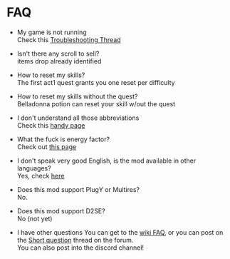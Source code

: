 # FAQ

- My game is not running  
Check this [Troubleshooting Thread](https://forum.median-xl.com/viewtopic.php?f=42&t=22704&hilit=troubleshooting)

- Isn't there any scroll to sell?  
items drop already identified


- How to reset my skills?  
The first act1 quest grants you one reset per difficulty

- How to reset my skills without the quest?  
Belladonna potion can reset your skill w/out the quest

- I don't understand all those abbreviations  
Check this [handy page](https://median-xl.fandom.com/wiki/Abbreviations)  

- What the fuck is energy factor?  
Check out [this page](https://median-xl.fandom.com/wiki/Energy_Factor)  

- I don't speak very good English, is the mod available in other languages?  
Yes, check [here](https://forum.median-xl.com/viewtopic.php?f=4&t=22977)

- Does this mod support PlugY or Multires?  
No.

- Does this mod support D2SE?  
No (not yet)

- I have other questions
You can get to the [wiki FAQ](https://median-xl.fandom.com/wiki/Frequently_Asked_Questions), or you can post on the [Short question](https://forum.median-xl.com/viewtopic.php?f=4&t=124) thread on the forum.  
You can also post into the discord channel!